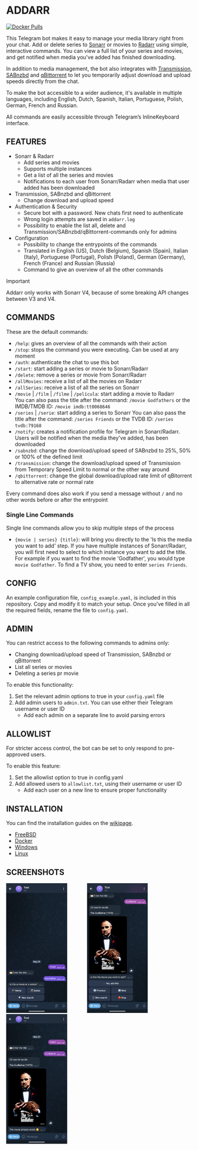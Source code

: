 # ADDARR

[![Docker Pulls](https://img.shields.io/docker/pulls/waterboy1602/addarr)](https://hub.docker.com/r/waterboy1602/addarr)

This Telegram bot makes it easy to manage your media library right from your chat. Add or delete series to [Sonarr](https://github.com/Sonarr/Sonarr) or movies to [Radarr](https://github.com/Radarr/Radarr) using simple, interactive commands. You can view a full list of your series and movies, and get notified when media you've added has finished downloading.

In addition to media management, the bot also integrates with [Transmission](https://transmissionbt.com/), [SABnzbd](https://sabnzbd.org) and [qBittorrent](https://www.qbittorrent.org/) to let you temporarily adjust download and upload speeds directly from the chat.

To make the bot accessible to a wider audience, it's available in multiple languages, including English, Dutch, Spanish, Italian, Portuguese, Polish, German, French and Russian.

All commands are easily accessible through Telegram’s InlineKeyboard interface.

## FEATURES

- Sonarr & Radarr
  - Add series and movies
  - Supports multiple instances
  - Get a list of all the series and movies
  - Notifications to each user from Sonarr/Radarr when media that user added has been downloaded
- Transmission, SABnzbd and qBittorrent
  - Change download and upload speed
- Authentication & Security
  - Secure bot with a password. New chats first need to authenticate
  - Wrong login attempts are saved in `addarr.log`
  - Possibility to enable the list all, delete and Transmission/SABnzbd/qBittorrent-commands only for admins
- Configuration
  - Possibility to change the entrypoints of the commands
  - Translated in English (US), Dutch (Belgium), Spanish (Spain), Italian (Italy), Portuguese (Portugal), Polish (Poland), German (Germany), French (France) and Russian (Russia)
  - Command to give an overview of all the other commands

> [!IMPORTANT]  
> Addarr only works with Sonarr V4, because of some breaking API changes between V3 and V4.

## COMMANDS

These are the default commands:

- `/help`: gives an overview of all the commands with their action
- `/stop`: stops the command you were executing. Can be used at any moment
- `/auth`: authenticate the chat to use this bot
- `/start`: start adding a series or movie to Sonarr/Radarr
- `/delete`: remove a series or movie from Sonarr/Radarr
- `/allMovies`: receive a list of all the movies on Radarr
- `/allSeries`: receive a list of all the series on Sonarr
- `/movie` | `/film` | `/filme` | `/película`: start adding a movie to Radarr  
  You can also pass the title after the command: `/movie Godfathers` or the IMDB/TMDB ID: `/movie imdb:tt0068646`
- `/series` | `/serie`: start adding a series to Sonarr
  You can also pass the title after the command: `/series Friends` or the TVDB ID: `/series tvdb:79168`
- `/notify`: creates a notification profile for Telegram in Sonarr/Radarr. Users will be notified when the media they've added, has been downloaded
- `/sabnzbd`: change the download/upload speed of SABnzbd to 25%, 50% or 100% of the defined limit
- `/transmission`: change the download/upload speed of Transmission from Temporary Speed Limit to normal or the other way around
- `/qbittorrent`: change the global download/upload rate limit of qBitorrent to alternative rate or normal rate

Every command does also work if you send a message without `/` and no other words before or after the entrypoint

### Single Line Commands

Single line commands allow you to skip multiple steps of the process

- `{movie | series} {title}`: will bring you directly to the 'Is this the media you want to add' step. If you have multiple instances of Sonarr/Radarr, you will first need to select to which instance you want to add the title.  
  For example if you want to find the movie 'Godfather', you would type `movie Godfather`. To find a TV show, you need to enter `series Friends`.

## CONFIG

An example configuration file, `config_example.yaml`, is included in this repository. Copy and modify it to match your setup. Once you’ve filled in all the required fields, rename the file to `config.yaml`.

## ADMIN

You can restrict access to the following commands to admins only:

- Changing download/upload speed of Transmission, SABnzbd or qBittorrent
- List all series or movies
- Deleting a series pr movie

To enable this functionality:

1. Set the relevant admin options to true in your `config.yaml` file
2. Add admin users to `admin.txt`. You can use either their Telegram username or user ID
   - Add each admin on a separate line to avoid parsing errors

## ALLOWLIST

For stricter access control, the bot can be set to only respond to pre-approved users.

To enable this feature:

1. Set the allowlist option to true in config.yaml
1. Add allowed users to `allowlist.txt`, using their username or user ID
   - Add each user on a new line to ensure proper functionality

## INSTALLATION

You can find the installation guides on the [wikipage](https://github.com/Waterboy1602/Addarr/wiki).

- [FreeBSD](https://github.com/Waterboy1602/Addarr/wiki/Installation-on-FreeBSD)
- [Docker](https://github.com/Waterboy1602/Addarr/wiki/Installation-on-Docker)
- [Windows](https://github.com/Waterboy1602/Addarr/wiki/Installation-on-Windows)
- [Linux](https://github.com/Waterboy1602/Addarr/wiki/Installation-on-Linux)

## SCREENSHOTS

<div style="float: left">
    <img src="./img/screenshot_1.png" height="350" style="padding-right: 50px" alt="Screenshot 1">
    <img src="./img/screenshot_2.png" height="350" style="padding-right: 50px" alt="Screenshot 2">
    <img src="./img/screenshot_3.png" height="350" style="padding-right: 50px" alt="Screenshot 3">
</div>

